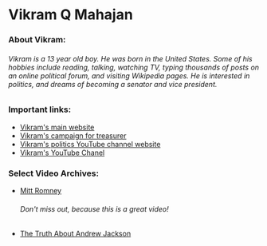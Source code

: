 <h1>Vikram Q Mahajan</h1>
<h3>About Vikram:</h3>
<h6>Vikram is a 13 year old boy. He was born in the United States. Some of his hobbies include reading, talking, watching TV, typing thousands of posts on an online political forum, and visiting Wikipedia pages. He is interested in politics, and dreams of becoming a senator and vice president.
<h3>Important links:</h3>
<ul>
	<li><a target="_blank" href = "https://vikram.veermahajan.repl.co/">Vikram's main website</a></li>
	<li><a target="_blank" href = "https://vikram-mahajan-for-treasurer.veermahajan.repl.co/">Vikram's campaign for treasurer</a></li>
	<li><a target="_blank" href = "https://the-hub-of-history-politics-government-and-civics.veermahajan.repl.co/">Vikram's politics YouTube channel website</a></li>
	<li><a target="_blank" href = "https://www.youtube.com/channel/UCIJaIrCrVcZP7j8iSEO-RFg?sub_confirmation=1">Vikram's YouTube Chanel</a></li>
</ul>
<h3>Select Video Archives:</h3>
<ul>
  <li><a target="_blank" href="https://spark.adobe.com/video/se2SXC3OQO3ek/embed">Mitt Romney</a>
  <h6>Don't miss out, because this is a great video!</h6></li>
  <li><a target="_blank" href="https://spark.adobe.com/video/Sp4ct2gHfd2US/embed">The Truth About Andrew Jackson</a></li>
</ul>
